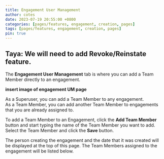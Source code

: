 ```yaml
---
title: Engagement User Management
author: cotes
date: 2023-07-19 20:55:00 +0800
categories: [pages/features, engagement, creation, pages]
tags: [pages/features, engagement, creation, pages]
pin: true
---
```


## Taya: We will need to add Revoke/Reinstate feature. 

The **Engagement User Management** tab is where you can add a Team Member directly to an engagement.  

**insert image of engagement UM page**

As a Superuser, you can add a Team Member to any engagement.  
As a Team Member, you can add another Team Member to engagements that you are already assigned to.  

To add a Team Member to an Engagement, click the **Add Team Member** button and start typing the name of the Team Member you want to add. Select the Team Member and click the **Save** button.

The person creating the engagement and the date that it was created will be displayed at the top of this page. The Team Members assigned to the engagement will be listed below. 
